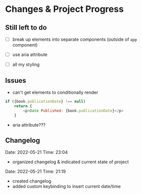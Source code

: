 # Changes & Project Progress

## **Still left to do**
*[ ] break up elements into separate components (outside of `app` component)

*[ ] use aria attribute

*[ ] all my styling


## **Issues**
+ can't get elements to conditionally render
```js
if ({book.publicationDate} !== null)
    return {
        <p>Date Published: {book.publicationDate}</p>
    }
```
+ aria attribute???


## **Changelog**
Date: 2022-05-21 Time: 23:04
- organized changelog & indicated current state of project

Date: 2022-05-21 Time: 21:19
- created changelog
- added custom keybinding to insert current date/time